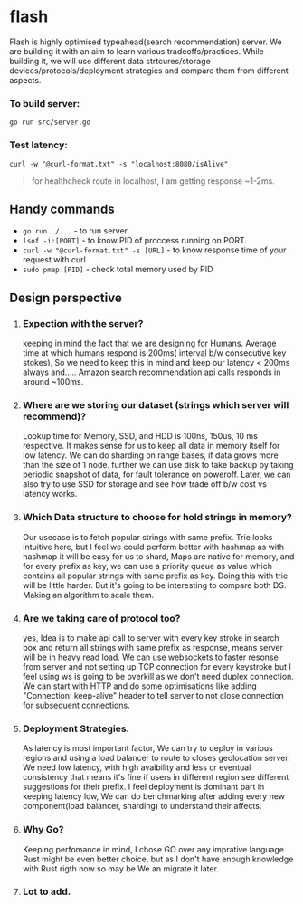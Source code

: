 # flash
Flash is highly optimised typeahead(search recommendation) server. We are building it with an aim to learn various tradeoffs/practices.
While building it, we will use different data strtcures/storage devices/protocols/deployment strategies and compare them from different aspects.

### To build server:
 `go run src/server.go`

### Test latency:
`curl -w "@curl-format.txt" -s "localhost:8080/isAlive"`

> for healthcheck route in localhost, I am getting response ~1-2ms.

## Handy commands
- `go run ./...` - to run server
- `lsof -i:[PORT]` - to know PID of proccess running on PORT.
- `curl -w "@curl-format.txt" -s [URL]` - to know response time of your request with curl
- `sudo pmap [PID]` - check total memory used by PID

## Design perspective
1. ### Expection with the server?
   keeping in mind the fact that we are designing for Humans. Average time at which humans respond is 200ms( interval b/w consecutive key stokes), So we need to keep this in mind and keep our latency < 200ms always and..... Amazon search recommendation api calls responds in around ~100ms.
      
2. ### Where are we storing our dataset (strings which server will recommend)?

    Lookup time for Memory, SSD, and HDD is 100ns, 150us, 10 ms respective.
    It makes sense for us to keep all data in memory itself for low latency. We can do sharding on range bases, if data grows more than the size of 1 node. further we can use disk to take backup by taking periodic snapshot of data, for fault tolerance on poweroff. Later, we can also try to use SSD for storage and see how trade off b/w cost vs latency works.


2. ### Which Data structure to choose for hold strings in memory?

    Our usecase is to fetch popular strings with same prefix. Trie looks intuitive here, but I feel we could perform better with hashmap as with hashmap it will be easy for us to shard, Maps are native for memory, and for every prefix as key, we can use a priority queue as value which contains all popular strings with same prefix as key. Doing this with trie will be little harder. But it's going to be interesting to compare both DS. Making an algorithm to scale them.   


3. ### Are we taking care of protocol too?
    yes, Idea is to make api call to server with every key stroke in search box and return all strings with same prefix as response, means server will be in heavy read load. 
    We can use websockets to faster resonse from server and not setting up TCP connection for every keystroke but I feel using ws is going to be overkill as we don't need duplex connection. We can start with HTTP and do some optimisations like adding "Connection: keep-alive" header to tell server to not close connection for subsequent connections.

4. ### Deployment Strategies.
    As latency is most important factor, We can try to deploy in various regions and using a load balancer to route to closes geolocation server. We need low latency, with high avaibility and less or eventual consistency that means it's fine if users in different region see different suggestions for their prefix. I feel deployment is dominant part in keeping latency low, We can do benchmarking after adding every new component(load balancer, sharding) to understand their affects.
    
5. ### Why Go?
   Keeping perfomance in mind, I chose GO over any imprative language. Rust might be even better choice, but as I don't have enough knowledge with Rust rigth now so may be We an migrate it later.

6. ### Lot to add.

